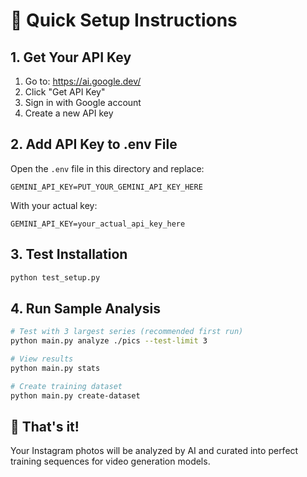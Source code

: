 # 🚀 Quick Setup Instructions

## 1. Get Your API Key
1. Go to: https://ai.google.dev/
2. Click "Get API Key" 
3. Sign in with Google account
4. Create a new API key

## 2. Add API Key to .env File
Open the `.env` file in this directory and replace:
```
GEMINI_API_KEY=PUT_YOUR_GEMINI_API_KEY_HERE
```

With your actual key:
```
GEMINI_API_KEY=your_actual_api_key_here
```

## 3. Test Installation
```bash
python test_setup.py
```

## 4. Run Sample Analysis
```bash
# Test with 3 largest series (recommended first run)
python main.py analyze ./pics --test-limit 3

# View results
python main.py stats

# Create training dataset
python main.py create-dataset
```

## 🎯 That's it! 
Your Instagram photos will be analyzed by AI and curated into perfect training sequences for video generation models.

